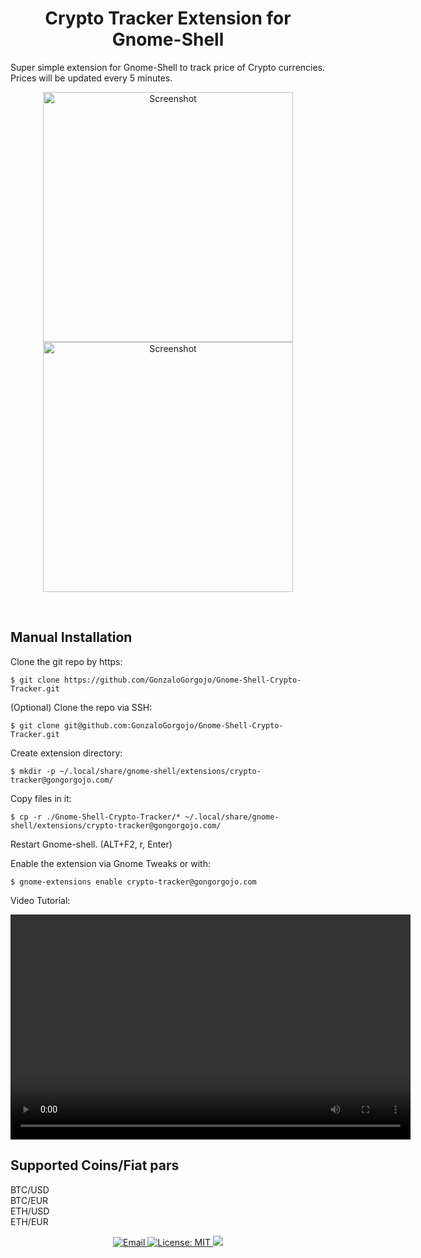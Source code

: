 <h1 align="center"> Crypto Tracker Extension for Gnome-Shell </h1>
 
Super simple extension for Gnome-Shell to track price of Crypto currencies. Prices will be updated every 5 minutes.

<p align="center">
 <img src="https://github.com/GonzaloGorgojo/Gnome-Shell-Crypto-Tracker/blob/chore/media-branch/example1.png?raw=true" alt="Screenshot" width="400" height="400" align="center" />
 <img src="https://github.com/GonzaloGorgojo/Gnome-Shell-Crypto-Tracker/blob/chore/media-branch/example2.png?raw=true" alt="Screenshot" width="400" height="400"  align="center"/>
 </p>

<br />

## Manual Installation

Clone the git repo by https:

    $ git clone https://github.com/GonzaloGorgojo/Gnome-Shell-Crypto-Tracker.git

(Optional) Clone the repo via SSH:

    $ git clone git@github.com:GonzaloGorgojo/Gnome-Shell-Crypto-Tracker.git

Create extension directory:

    $ mkdir -p ~/.local/share/gnome-shell/extensions/crypto-tracker@gongorgojo.com/

Copy files in it:

    $ cp -r ./Gnome-Shell-Crypto-Tracker/* ~/.local/share/gnome-shell/extensions/crypto-tracker@gongorgojo.com/

Restart Gnome-shell. (ALT+F2, r, Enter)

Enable the extension via Gnome Tweaks or with:

    $ gnome-extensions enable crypto-tracker@gongorgojo.com

Video Tutorial:

<video width="640" height="360" controls>
  <source src="https://github.com/GonzaloGorgojo/Gnome-Shell-Crypto-Tracker/blob/chore/media-branch/examplevideo.mp4" type="video/mp4">
  Your browser does not support the video tag.
</video>

## Supported Coins/Fiat pars

BTC/USD <br>
BTC/EUR <br>
ETH/USD <br>
ETH/EUR

<p align="center">
<a href="mailto:gongorgojo@gmail.com">
    <img src="https://img.shields.io/badge/Send%20me-email-blue" alt="Email">
</a>
 <a href="https://github.com/GonzaloGorgojo/Gnome-Shell-Crypto-Tracker/blob/master/LICENSE">
  <img alt="License: MIT" src="https://img.shields.io/badge/License-MIT-yellow.svg">
 </a>
 <a href="https://github.com/GonzaloGorgojo/Gnome-Shell-Crypto-Tracker">
  <img src="https://badges.frapsoft.com/os/v2/open-source.png?v=103">
 </a>
 </p>
